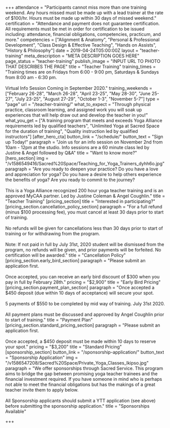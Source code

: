 +++
attendance = "Participants cannot miss more than one training weekend. Any hours missed must be made up with a lead trainer at the rate of $100/hr. ​Hours must be made up within 30 days of missed weekend."
certification = "Attendance and payment does not guarantee certification. All requirements must be met in order for certification to be issued including: attendance, financial obligations, competencies, practicum, and more."
competencies = ["Alignment & Anatomy", "Personal & Professional Development", "Class Design & Effective Teaching", "Hands on Assists", "History & Philosophy"]
date = 2019-04-24T05:00:00Z
layout = "teacher-training"
meta_description = "META DESCRIPTION GOES HERE"
page_status = "teacher-training"
publish_image = "INPUT URL TO PHOTO THAT DESCRIBES THE PAGE"
title = "Teacher Training"
training_times = "Training times are on Fridays from 6:00 - 9:00 pm​, Saturdays &amp; Sundays from 8:00 am - 6:30 pm​.<br><br>Virtual Info Session Coming in September 2020."
training_weekends = ["February 26-28", "March 26-28", "April 23-25", "May 28-30", "June 25-27", "July 23-25", "August 27-29", "October 1-3", "November 5-7"]
type = "page"
url = "/teacher-training/"
what_to_expect = "Through physical practice, classroom learning, and assigned work you will soak up experiences that will help draw out and develop the teacher in you!​"
what_you_get = ["A training program that meets and exceeds Yoga Alliance requirements led by qualified teachers", "Unlimited Yoga at Sacred Space for the duration of training", "Quality instruction led by qualified instructors"]
[after_hero_cta]
button_link = "/schedule/"
button_text = "Sign up Today!"
paragraph = "Join us for an info session on November 2nd from 10am - 12pm at the studio. Info sessions are a 60 minute class led by Justine &amp; Angel followed by Q&amp;A"
title = "Want to know more?"
[hero_section]
img = "/v1586549416/Sacred%20Space/Teaching_for_Yoga_Trainers_dyhh6o.jpg"
paragraph = "Are you ready to deepen your practice? Do you have a love and appreciation for yoga? Do you have a desire to help others experience the benefits of yoga? Are you ready to commit to the journey?<br><br>This is a Yoga Alliance recognized 200 hour yoga teacher training and is an approved MyCAA partner.​ Led by Justine Coleman &amp; Angel Coughlin."
title = "Teacher Training"
[pricing_section]
title = "Interested in participating?"
[pricing_section.cancellation_policy_section]
paragraph = "For a full refund (minus $100 processing fee), you must cancel at least 30 days prior to start of training.<br><br>No refunds will be given for cancellations less than 30 days prior to start of training or for withdrawing from the program.<br><br>Note: If not paid in full by July 31st, 2020 student will be dismissed from the program, no refunds will be given, and prior payments will be forfeited. No certification will be awarded."
title = "Cancellation Policy"
[pricing_section.early_bird_section]
paragraph = "Please submit an application first.<br><br>Once accepted, you can receive an early bird discount of $300 when you pay in full by February 28th."
pricing = "$2,900"
title = "Early Bird Pricing"
[pricing_section.payment_plan_section]
paragraph = "Once accepted a $450 deposit (due within 10 days of acceptance) will secure your spot.<br><br>5 payments of $550 to be completed by mid way of training. July 31st 2020.<br><br>All payment plans must be discussed and approved by Angel Coughlin prior to start of training."
title = "Payment Plan"
[pricing_section.standard_pricing_section]
paragraph = "Please submit an application first.<br><br>Once accepted, a $450 deposit must be made within 10 days to reserve your spot."
pricing = "$3,200"
title = "Standard Pricing"
[sponsorship_section]
button_link = "/sponsorship-application/"
button_text = "Sponsorship Application"
img = "/v1586547208/Sacred%20Space/Private_Yoga_Classes_lkipso.jpg"
paragraph = "We offer sponsorships through Sacred Service. This program aims to bridge the gap between promising yoga teacher trainees and the financial investment required. If you have someone in mind who is perhaps not able to meet the financial obligations but has the makings of a great teacher invite them to apply below.<br><br>All Sponsorship applicants should submit a YTT application (see above) before submitting the sponsorship application."
title = "Sponsorships Available"

+++
